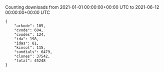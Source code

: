 
Counting downloads from 2021-01-01 00:00:00+00:00 UTC to 2021-06-12 00:00:00+00:00 UTC

```
{
    "arkode": 105,
    "cvode": 604,
    "cvodes": 124,
    "ida": 198,
    "idas": 81,
    "kinsol": 115,
    "sundials": 6479,
    "clones": 37542,
    "total": 45248
}
```
